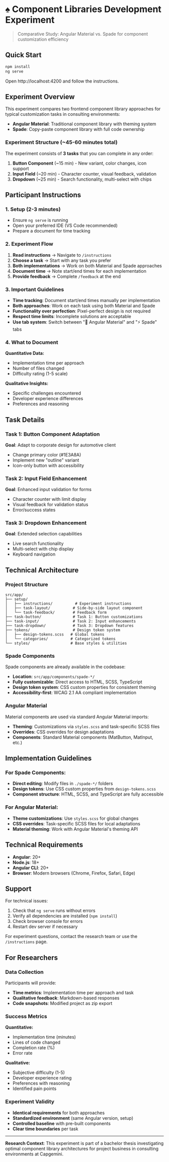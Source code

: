 # ♠️ Component Libraries Development Experiment

> Comparative Study: Angular Material vs. Spade for component customization efficiency

## Quick Start

```bash
npm install
ng serve
```

Open http://localhost:4200 and follow the instructions.

## Experiment Overview

This experiment compares two frontend component library approaches for typical customization tasks in consulting environments:

- **Angular Material**: Traditional component library with theming system
- **Spade**: Copy-paste component library with full code ownership

### Experiment Structure (~45-60 minutes total)

The experiment consists of **3 tasks** that you can complete in any order:

1. **Button Component** (~15 min) - New variant, color changes, icon support
2. **Input Field** (~20 min) - Character counter, visual feedback, validation
3. **Dropdown** (~25 min) - Search functionality, multi-select with chips

## Participant Instructions

### 1. Setup (2-3 minutes)

- Ensure `ng serve` is running
- Open your preferred IDE (VS Code recommended)
- Prepare a document for time tracking

### 2. Experiment Flow

1. **Read instructions** → Navigate to `/instructions`
2. **Choose a task** → Start with any task you prefer
3. **Both implementations** → Work on both Material and Spade approaches
4. **Document time** → Note start/end times for each implementation
5. **Provide feedback** → Complete `/feedback` at the end

### 3. Important Guidelines

- **Time tracking**: Document start/end times manually per implementation
- **Both approaches**: Work on each task using both Material and Spade
- **Functionality over perfection**: Pixel-perfect design is not required
- **Respect time limits**: Incomplete solutions are acceptable
- **Use tab system**: Switch between "🎨 Angular Material" and "⚡ Spade" tabs

### 4. What to Document

**Quantitative Data:**

- Implementation time per approach
- Number of files changed
- Difficulty rating (1-5 scale)

**Qualitative Insights:**

- Specific challenges encountered
- Developer experience differences
- Preferences and reasoning

## Task Details

### Task 1: Button Component Adaptation

**Goal**: Adapt to corporate design for automotive client

- Change primary color (#1E3A8A)
- Implement new "outline" variant
- Icon-only button with accessibility

### Task 2: Input Field Enhancement

**Goal**: Enhanced input validation for forms

- Character counter with limit display
- Visual feedback for validation status
- Error/success states

### Task 3: Dropdown Enhancement

**Goal**: Extended selection capabilities

- Live search functionality
- Multi-select with chip display
- Keyboard navigation

## Technical Architecture

### Project Structure

```
src/app/
├── setup/
│   ├── instructions/          # Experiment instructions
│   ├── task-layout/          # Side-by-side layout component
│   └── task-feedback/        # Feedback form
├── task-button/              # Task 1: Button customizations
├── task-input/               # Task 2: Input enhancements
├── task-dropdown/            # Task 3: Dropdown features
├── tokens/                   # Design token system
│   ├── design-tokens.scss   # Global tokens
│   └── categories/          # Categorized tokens
└── styles/                  # Base styles & utilities
```

### Spade Components

Spade components are already available in the codebase:

- **Location**: `src/app/components/spade-*/`
- **Fully customizable**: Direct access to HTML, SCSS, TypeScript
- **Design token system**: CSS custom properties for consistent theming
- **Accessibility-first**: WCAG 2.1 AA compliant implementation

### Angular Material

Material components are used via standard Angular Material imports:

- **Theming**: Customizations via `styles.scss` and task-specific SCSS files
- **Overrides**: CSS overrides for design adaptations
- **Components**: Standard Material components (MatButton, MatInput, etc.)

## Implementation Guidelines

### For Spade Components:

- **Direct editing**: Modify files in `./spade-*/` folders
- **Design tokens**: Use CSS custom properties from `design-tokens.scss`
- **Component structure**: HTML, SCSS, and TypeScript are fully accessible

### For Angular Material:

- **Theme customizations**: Use `styles.scss` for global changes
- **CSS overrides**: Task-specific SCSS files for local adaptations
- **Material theming**: Work with Angular Material's theming API

## Technical Requirements

- **Angular**: 20+
- **Node.js**: 18+
- **Angular CLI**: 20+
- **Browser**: Modern browsers (Chrome, Firefox, Safari, Edge)

## Support

For technical issues:

1. Check that `ng serve` runs without errors
2. Verify all dependencies are installed (`npm install`)
3. Check browser console for errors
4. Restart dev server if necessary

For experiment questions, contact the research team or use the `/instructions` page.

## For Researchers

### Data Collection

Participants will provide:

- **Time metrics**: Implementation time per approach and task
- **Qualitative feedback**: Markdown-based responses
- **Code snapshots**: Modified project as zip export

### Success Metrics

**Quantitative:**

- Implementation time (minutes)
- Lines of code changed
- Completion rate (%)
- Error rate

**Qualitative:**

- Subjective difficulty (1-5)
- Developer experience rating
- Preferences with reasoning
- Identified pain points

### Experiment Validity

- **Identical requirements** for both approaches
- **Standardized environment** (same Angular version, setup)
- **Controlled baseline** with pre-built components
- **Clear time boundaries** per task

---

**Research Context**: This experiment is part of a bachelor thesis investigating optimal component library architectures for project business in consulting environments at Capgemini.
